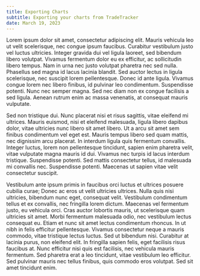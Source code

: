 ```yaml
---
title: Exporting Charts
subtitle: Exporting your charts from TradeTracker
date: March 19, 2023
---
```


Lorem ipsum dolor sit amet, consectetur adipiscing elit. Mauris vehicula leo ut velit scelerisque, nec congue ipsum faucibus. Curabitur vestibulum justo vel luctus ultricies. Integer gravida dui vel ligula laoreet, sed bibendum libero volutpat. Vivamus fermentum dolor eu ex efficitur, ac sollicitudin libero tempus. Nam in urna nec justo volutpat pharetra nec sed nulla. Phasellus sed magna id lacus lacinia blandit. Sed auctor lectus in ligula scelerisque, nec suscipit lorem pellentesque. Donec id ante ligula. Vivamus congue lorem nec libero finibus, id pulvinar leo condimentum. Suspendisse potenti. Nunc nec semper magna. Sed nec diam non ex congue facilisis a sed ligula. Aenean rutrum enim ac massa venenatis, at consequat mauris vulputate.

Sed non tristique dui. Nunc placerat nisi et risus sagittis, vitae eleifend mi ultrices. Mauris euismod, nisi et eleifend malesuada, ligula libero dapibus dolor, vitae ultricies nunc libero sit amet libero. Ut a arcu sit amet sem finibus condimentum vel eget est. Mauris tempus libero sed quam mattis, nec dignissim arcu placerat. In interdum ligula quis fermentum convallis. Integer luctus, lorem non pellentesque tincidunt, sapien enim pharetra velit, vitae vulputate magna mauris id dui. Vivamus nec turpis id lacus interdum tristique. Suspendisse potenti. Sed mattis consectetur tellus, id malesuada mi convallis nec. Suspendisse potenti. Maecenas ut sapien vitae velit consectetur suscipit.

Vestibulum ante ipsum primis in faucibus orci luctus et ultrices posuere cubilia curae; Donec ac eros ut velit ultricies ultrices. Nulla quis nisi ultricies, bibendum nunc eget, consequat velit. Vestibulum condimentum tellus et ex convallis, nec fringilla lorem dictum. Maecenas vel fermentum justo, eu vehicula orci. Cras auctor lobortis mauris, ut scelerisque quam ultricies sit amet. Morbi fermentum malesuada odio, nec vestibulum lectus consequat eu. Etiam et nunc sit amet lectus condimentum rhoncus. In ut nibh in felis efficitur pellentesque. Vivamus consectetur neque a mauris commodo, vitae tristique lectus luctus. Sed ut bibendum nisi. Curabitur at lacinia purus, non eleifend elit. In fringilla sapien felis, eget facilisis risus faucibus at. Nunc efficitur nisi quis est facilisis, nec vehicula mauris fermentum. Sed pharetra erat a leo tincidunt, vitae vestibulum leo efficitur. Sed pulvinar mauris nec tellus finibus, quis commodo eros volutpat. Sed sit amet tincidunt enim.
